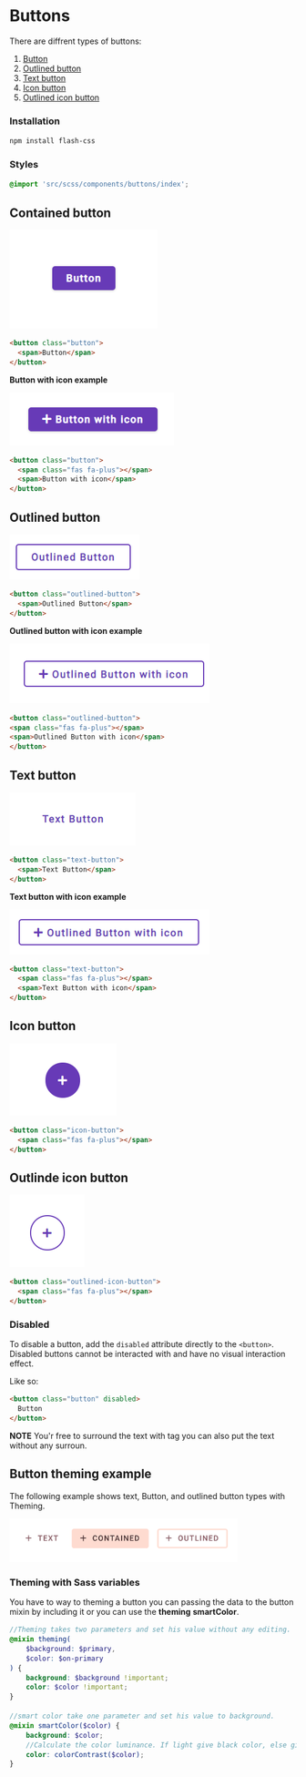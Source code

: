 # Buttons

There are diffrent types of buttons:

1. [Button](#button)
1. [Outlined button](#outlined-button)
1. [Text button](#text-button)
1. [Icon button](#icon-button)
1. [Outlined icon button](#outlinde-icon-button)


### Installation

```bash
npm install flash-css
```

### Styles

```scss
@import 'src/scss/components/buttons/index';
```

## Contained button

<img src="images/button.png" alt="Button example">

```html
<button class="button">
  <span>Button</span> 
</button>
```

<b>Button with icon example</b>

<img src="images/button-with-icon.png" alt="Button with a plus icon">

```html
<button class="button">
  <span class="fas fa-plus"></span>
  <span>Button with icon</span>
</button>
```

## Outlined button

<img src="images/outlined-button.png" alt="Outlined button example">

```html
<button class="outlined-button">
  <span>Outlined Button</span>
</button>
```

<b>Outlined button with icon example</b>

<img src="images/outlined-button-with-icon.png" alt="Outlined button with plus icon">

```html
<button class="outlined-button">
<span class="fas fa-plus"></span>
<span>Outlined Button with icon</span>
</button>
```
## Text button

<img src="images/text-button.png" alt="Text button example">

```html
<button class="text-button">
  <span>Text Button</span>
</button>  
```

<b>Text button with icon example</b>

<img src="images/text-button-with-icon.png" alt="Text button with plus icon example">

```html
<button class="text-button">
  <span class="fas fa-plus"></span>
  <span>Text Button with icon</span>
</button>
```


## Icon button

<img src="images/icon-button.png" alt="icon button with plus icon">

```html    
<button class="icon-button">
  <span class="fas fa-plus"></span>
</button>
```

## Outlinde icon button

<img src="images/outlinde-icon-button.png" alt="outlinde icon button with plus icon">

```html    
<button class="outlined-icon-button">
  <span class="fas fa-plus"></span>
</button>
```


### Disabled

To disable a button, add the `disabled` attribute directly to the `<button>`.
Disabled buttons cannot be interacted with and have no visual interaction effect.

Like so:

```html
<button class="button" disabled>
  Button
</button>
```

**NOTE** You'r free to surround the text with **<span>** tag you can also put the text without any surroun.

## Button theming example

The following example shows text, Button, and outlined button types with Theming.

<img src="images/button-theming.png" width="400" alt="Button theming with three buttons - text, button, and outlined - with Shrine theming.">

### Theming with Sass variables

You have to way to theming a button you can passing the data to the button mixin by including it or you can use the **theming** **smartColor**.

```scss
//Theming takes two parameters and set his value without any editing.
@mixin theming(
    $background: $primary,
    $color: $on-primary
) {
    background: $background !important;
    color: $color !important;
}

//smart color take one parameter and set his value to background.
@mixin smartColor($color) {
    background: $color;
    //Calculate the color luminance. If light give black color, else give with
    color: colorContrast($color);
}
```
